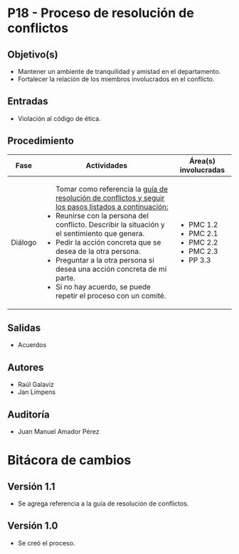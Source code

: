 # P18 - Proceso de resolución de conflictos

## Objetivo(s)

- Mantener un ambiente de tranquilidad y amistad en el departamento.
- Fortalecer la relación de los miembros involucrados en el conflicto.

## Entradas

- Violación al código de ética.

## Procedimiento


<table>
  <thead>
    <th>Fase</th>
    <th>Actividades</th>
    <th>Área(s) involucradas</th>
  </thead>

  <tbody>
    <tr>
      <td>Diálogo</td>
      <td>
        <ul align="left">
        Tomar como referencia la <a href="https://taro-it.github.io/docs/guias/G13-guia-resolucion-conflictos">guía de resolución de conflictos y seguir los pasos listados a continuación:</a>
        <li>Reunirse con la persona del conflicto. Describir la situación y el sentimiento que genera.</li>
        <li>Pedir la acción concreta que se desea de la otra persona.</li>
        <li>Preguntar a la otra persona si desea una acción concreta de mi parte.</li>
        <li>Si no hay acuerdo, se puede repetir el proceso con un comité.</li>
        </ul>
      </td>
      <td>
        <ul>
          <li>PMC 1.2</li>
          <li>PMC 2.1</li>
          <li>PMC 2.2</li>
          <li>PMC 2.3</li>
          <li>PP 3.3</li>
        </ul>
      </td>
    </tr>
  </tbody>
</table>

## Salidas

- Acuerdos

## Autores

- Raúl Galaviz
- Jan Limpens

## Auditoría

- Juan Manuel Amador Pérez


# Bitácora de cambios
## Versión 1.1
  - Se agrega referencia a la guía de resolución de conflictos.
## Versión 1.0
  - Se creó el proceso.

